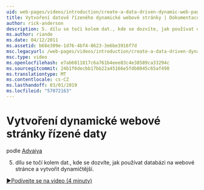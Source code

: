 ```yaml
---
uid: web-pages/videos/introduction/create-a-data-driven-dynamic-web-page
title: Vytvoření datově řízeného dynamické webové stránky | Dokumentace Microsoftu
author: rick-anderson
description: 5. dílu se točí kolem dat., kde se dozvíte, jak používat databázi na webové stránce a vytvořit dynamičtější.
ms.author: riande
ms.date: 04/12/2011
ms.assetid: b68e309e-1d76-4bf4-8623-3e6be3916f7d
msc.legacyurl: /web-pages/videos/introduction/create-a-data-driven-dynamic-web-page
msc.type: video
ms.openlocfilehash: e7ab6011817c6a761b4eee83c4e38589ca33294c
ms.sourcegitcommit: 24b1f6decbb17bb22a45166e5fdb0845c65af498
ms.translationtype: MT
ms.contentlocale: cs-CZ
ms.lasthandoff: 03/01/2019
ms.locfileid: "57072163"
---
```

<a name="create-a-data-driven-dynamic-web-page"></a>Vytvoření dynamické webové stránky řízené daty
====================
podle [Advaiya](https://twitter.com/Advaiyasolns)

5. dílu se točí kolem dat., kde se dozvíte, jak používat databázi na webové stránce a vytvořit dynamičtější.

[&#9654;Podívejte se na video (4 minuty)](https://channel9.msdn.com/Blogs/ASP-NET-Site-Videos/create-a-data-driven-dynamic-web-page)
